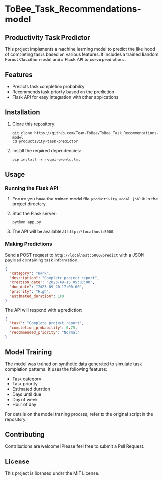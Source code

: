 # ToBee_Task_Recommendations-model
## Productivity Task Predictor

This project implements a machine learning model to predict the likelihood of completing tasks based on various features. It includes a trained Random Forest Classifier model and a Flask API to serve predictions.

## Features

- Predicts task completion probability
- Recommends task priority based on the prediction
- Flask API for easy integration with other applications

## Installation

1. Clone this repository:
   ```
   git clone https://github.com/Team-ToBee/ToBee_Task_Recommendations-model
   cd productivity-task-predictor
   ```

2. Install the required dependencies:
   ```
   pip install -r requirements.txt
   ```

## Usage

### Running the Flask API

1. Ensure you have the trained model file `productivity_model.joblib` in the project directory.

2. Start the Flask server:
   ```
   python app.py
   ```

3. The API will be available at `http://localhost:5000`.

### Making Predictions

Send a POST request to `http://localhost:5000/predict` with a JSON payload containing task information:

```json
{
  "category": "Work",
  "description": "Complete project report",
  "creation_date": "2023-09-15 09:00:00",
  "due_date": "2023-09-20 17:00:00",
  "priority": "High",
  "estimated_duration": 180
}
```

The API will respond with a prediction:

```json
{
  "task": "Complete project report",
  "completion_probability": 0.75,
  "recommended_priority": "Normal"
}
```

## Model Training

The model was trained on synthetic data generated to simulate task completion patterns. It uses the following features:

- Task category
- Task priority
- Estimated duration
- Days until due
- Day of week
- Hour of day

For details on the model training process, refer to the original script in the repository.



## Contributing

Contributions are welcome! Please feel free to submit a Pull Request.

## License

This project is licensed under the MIT License.
